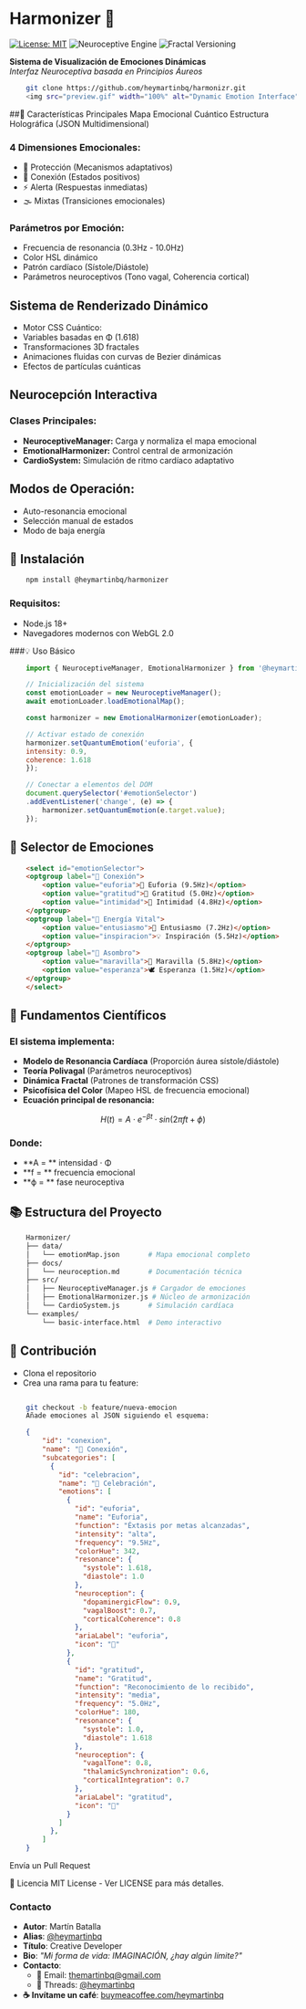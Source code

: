 # Harmonizer 🌟

[![License: MIT](https://img.shields.io/badge/License-MIT-gold.svg)](https://opensource.org/licenses/MIT)
![Neuroceptive Engine](https://img.shields.io/badge/Dynamics-Emotional_Resonance-38BDF8.svg)
![Fractal Versioning](https://img.shields.io/badge/Release-Φ1.618-9cf.svg)

**Sistema de Visualización de Emociones Dinámicas**  
*Interfaz Neuroceptiva basada en Principios Áureos*

```bash
    git clone https://github.com/heymartinbq/harmonizr.git
    <img src="preview.gif" width="100%" alt="Dynamic Emotion Interface">
```

##🌈 Características Principales
Mapa Emocional Cuántico
Estructura Holográfica (JSON Multidimensional)

### 4 Dimensiones Emocionales:

- 🌿 Protección (Mecanismos adaptativos)
- 🌈 Conexión (Estados positivos)
- ⚡ Alerta (Respuestas inmediatas)
- 🌫️ Mixtas (Transiciones emocionales)

### Parámetros por Emoción:

- Frecuencia de resonancia (0.3Hz - 10.0Hz)
- Color HSL dinámico
- Patrón cardíaco (Sístole/Diástole)
- Parámetros neuroceptivos (Tono vagal, Coherencia cortical)

## Sistema de Renderizado Dinámico

- Motor CSS Cuántico:
- Variables basadas en Φ (1.618)
- Transformaciones 3D fractales
- Animaciones fluidas con curvas de Bezier dinámicas
- Efectos de partículas cuánticas

## Neurocepción Interactiva

### Clases Principales:

- **NeuroceptiveManager:** Carga y normaliza el mapa emocional
- **EmotionalHarmonizer:** Control central de armonización
- **CardioSystem:** Simulación de ritmo cardíaco adaptativo

## Modos de Operación:

- Auto-resonancia emocional
- Selección manual de estados
- Modo de baja energía


## 🚀 Instalación
```bash
    npm install @heymartinbq/harmonizer
```

### Requisitos:
- Node.js 18+
- Navegadores modernos con WebGL 2.0

###💡 Uso Básico

```javascript
    import { NeuroceptiveManager, EmotionalHarmonizer } from '@heymartinbq/harmonizer';

    // Inicialización del sistema
    const emotionLoader = new NeuroceptiveManager();
    await emotionLoader.loadEmotionalMap();

    const harmonizer = new EmotionalHarmonizer(emotionLoader);

    // Activar estado de conexión
    harmonizer.setQuantumEmotion('euforia', {
    intensity: 0.9,
    coherence: 1.618
    });

    // Conectar a elementos del DOM
    document.querySelector('#emotionSelector')
    .addEventListener('change', (e) => {
        harmonizer.setQuantumEmotion(e.target.value);
    });
```

## 🎨 Selector de Emociones 

```html
    <select id="emotionSelector">
    <optgroup label="🌈 Conexión">
        <option value="euforia">🎊 Euforia (9.5Hz)</option>
        <option value="gratitud">🙏 Gratitud (5.0Hz)</option>
        <option value="intimidad">💞 Intimidad (4.8Hz)</option>
    </optgroup>
    <optgroup label="🚀 Energía Vital">
        <option value="entusiasmo">🚀 Entusiasmo (7.2Hz)</option>
        <option value="inspiracion">💡 Inspiración (5.5Hz)</option>
    </optgroup>
    <optgroup label="🌟 Asombro">
        <option value="maravilla">🌠 Maravilla (5.8Hz)</option>
        <option value="esperanza">🕊️ Esperanza (1.5Hz)</option>
    </optgroup>
    </select>
```

## 🧠 Fundamentos Científicos

### El sistema implementa:

- **Modelo de Resonancia Cardíaca** (Proporción áurea sístole/diástole)
- **Teoría Polivagal** (Parámetros neuroceptivos)
- **Dinámica Fractal** (Patrones de transformación CSS)
- **Psicofísica del Color** (Mapeo HSL de frecuencia emocional)
- **Ecuación principal de resonancia:**

```math
    H(t) = A ⋅ e^{-βt} ⋅ sin(2πft + ϕ)
```

### Donde:

- **A = ** intensidad ⋅ Φ
- **f = ** frecuencia emocional
- **ϕ = ** fase neuroceptiva

## 📚 Estructura del Proyecto

```bash
    Harmonizer/
    ├── data/
    │   └── emotionMap.json       # Mapa emocional completo
    ├── docs/
    │   └── neuroception.md       # Documentación técnica
    ├── src/
    │   ├── NeuroceptiveManager.js # Cargador de emociones
    │   ├── EmotionalHarmonizer.js # Núcleo de armonización
    │   └── CardioSystem.js       # Simulación cardíaca
    └── examples/
        └── basic-interface.html  # Demo interactivo
```

## 🤝 Contribución

- Clona el repositorio
- Crea una rama para tu feature:

```bash

    git checkout -b feature/nueva-emocion
    Añade emociones al JSON siguiendo el esquema:
```

```json
    {
        "id": "conexion",
        "name": "🌈 Conexión",
        "subcategories": [
          {
            "id": "celebracion",
            "name": "🎉 Celebración",
            "emotions": [
              {
                "id": "euforia",
                "name": "Euforia",
                "function": "Éxtasis por metas alcanzadas",
                "intensity": "alta",
                "frequency": "9.5Hz",
                "colorHue": 342,
                "resonance": {
                  "systole": 1.618,
                  "diastole": 1.0
                },
                "neuroception": {
                  "dopaminergicFlow": 0.9,
                  "vagalBoost": 0.7,
                  "corticalCoherence": 0.8
                },
                "ariaLabel": "euforia",
                "icon": "🎊"
              },
              {
                "id": "gratitud",
                "name": "Gratitud",
                "function": "Reconocimiento de lo recibido",
                "intensity": "media",
                "frequency": "5.0Hz",
                "colorHue": 180,
                "resonance": {
                  "systole": 1.0,
                  "diastole": 1.618
                },
                "neuroception": {
                  "vagalTone": 0.8,
                  "thalamicSynchronization": 0.6,
                  "corticalIntegration": 0.7
                },
                "ariaLabel": "gratitud",
                "icon": "🙏"
              }
            ]
          },
        ]
    }
```
Envía un Pull Request

📄 Licencia
MIT License - Ver LICENSE para más detalles.

### Contacto

- **Autor**: Martín Batalla
- **Alias**: [@heymartinbq](https://github.com/heymartinbq)
- **Título**: Creative Developer
- **Bio**: *"Mi forma de vida: IMAGINACIÓN, ¿hay algún límite?"*
- **Contacto**:
  - 📧 Email: [themartinbq@gmail.com](mailto:themartinbq@gmail.com)
  - 🧵 Threads: [@heymartinbq](https://www.threads.net/@heymartinbq)
- **☕ Invítame un café**: [buymeacoffee.com/heymartinbq](https://www.buymeacoffee.com/heymartinbq)
